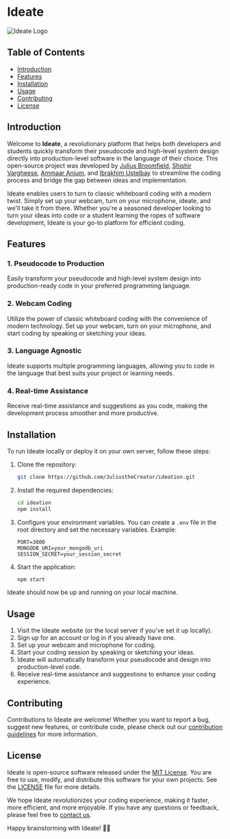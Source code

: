 # Ideate

![Ideate Logo](https://github.com/JuliustheCreator/ideation/blob/master/public/ideate_logo.png)

## Table of Contents
- [Introduction](#introduction)
- [Features](#features)
- [Installation](#installation)
- [Usage](#usage)
- [Contributing](#contributing)
- [License](#license)

## Introduction

Welcome to **Ideate**, a revolutionary platform that helps both developers and students quickly transform their pseudocode and high-level system design directly into production-level software in the language of their choice. This open-source project was developed by [Julius Broomfield](https://www.linkedin.com/in/juliusbroomfield/), [Shishir Vargheese](https://www.linkedin.com/in/shishir-vargheese/), [Ammaar Anjum]([https://github.com/AmmaarsCode](https://www.linkedin.com/in/ammaar-anjum-477898245/)), and [Ibrakhim Ustelbay](https://www.linkedin.com/in/ibrakhim/) to streamline the coding process and bridge the gap between ideas and implementation.

Ideate enables users to turn to classic whiteboard coding with a modern twist. Simply set up your webcam, turn on your microphone, ideate, and we'll take it from there. Whether you're a seasoned developer looking to turn your ideas into code or a student learning the ropes of software development, Ideate is your go-to platform for efficient coding.

## Features

### 1. Pseudocode to Production
Easily transform your pseudocode and high-level system design into production-ready code in your preferred programming language.

### 2. Webcam Coding
Utilize the power of classic whiteboard coding with the convenience of modern technology. Set up your webcam, turn on your microphone, and start coding by speaking or sketching your ideas.

### 3. Language Agnostic
Ideate supports multiple programming languages, allowing you to code in the language that best suits your project or learning needs.

### 4. Real-time Assistance
Receive real-time assistance and suggestions as you code, making the development process smoother and more productive.

## Installation

To run Ideate locally or deploy it on your own server, follow these steps:

1. Clone the repository:
   ```bash
   git clone https://github.com/JuliustheCreator/ideation.git
   ```

2. Install the required dependencies:
   ```bash
   cd ideation
   npm install
   ```

3. Configure your environment variables. You can create a `.env` file in the root directory and set the necessary variables. Example:
   ```env
   PORT=3000
   MONGODB_URI=your_mongodb_uri
   SESSION_SECRET=your_session_secret
   ```

4. Start the application:
   ```bash
   npm start
   ```

Ideate should now be up and running on your local machine.

## Usage

1. Visit the Ideate website (or the local server if you've set it up locally).
2. Sign up for an account or log in if you already have one.
3. Set up your webcam and microphone for coding.
4. Start your coding session by speaking or sketching your ideas.
5. Ideate will automatically transform your pseudocode and design into production-level code.
6. Receive real-time assistance and suggestions to enhance your coding experience.

## Contributing

Contributions to Ideate are welcome! Whether you want to report a bug, suggest new features, or contribute code, please check out our [contribution guidelines](CONTRIBUTING.md) for more information.

## License

Ideate is open-source software released under the [MIT License](LICENSE). You are free to use, modify, and distribute this software for your own projects. See the [LICENSE](LICENSE) file for more details.

We hope Ideate revolutionizes your coding experience, making it faster, more efficient, and more enjoyable. If you have any questions or feedback, please feel free to [contact us](https://github.com/JuliustheCreator/ideation/issues).

Happy brainstorming with Ideate! 🚀🌟
